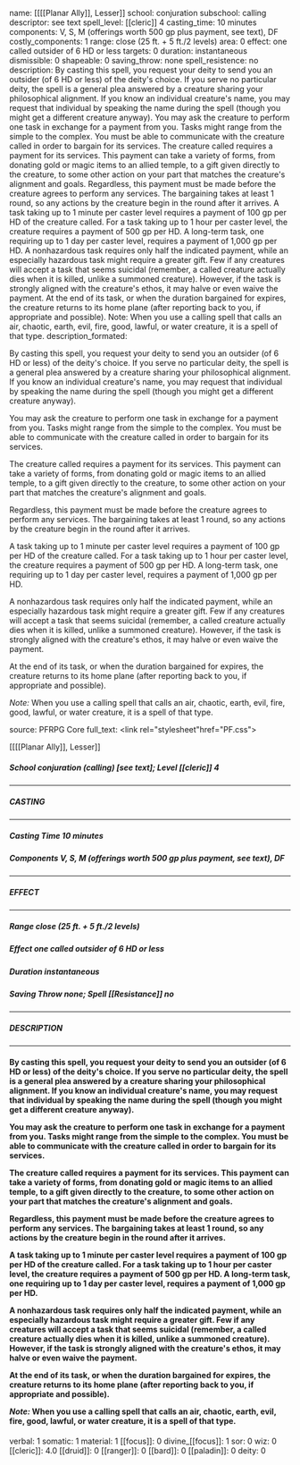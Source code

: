 name: [[[[Planar Ally]], Lesser]]
school: conjuration
subschool: calling
descriptor: see text
spell_level: [[cleric]] 4
casting_time: 10 minutes
components: V, S, M (offerings worth 500 gp plus payment, see text), DF
costly_components: 1
range: close (25 ft. + 5 ft./2 levels)
area: 0
effect: one called outsider of 6 HD or less
targets: 0
duration: instantaneous
dismissible: 0
shapeable: 0
saving_throw: none
spell_resistence: no
description: By casting this spell, you request your deity to send you an outsider (of 6 HD or less) of the deity's choice. If you serve no particular deity, the spell is a general plea answered by a creature sharing your philosophical alignment. If you know an individual creature's name, you may request that individual by speaking the name during the spell (though you might get a different creature anyway).  You may ask the creature to perform one task in exchange for a payment from you. Tasks might range from the simple to the complex. You must be able to communicate with the creature called in order to bargain for its services.  The creature called requires a payment for its services. This payment can take a variety of forms, from donating gold or magic items to an allied temple, to a gift given directly to the creature, to some other action on your part that matches the creature's alignment and goals.  Regardless, this payment must be made before the creature agrees to perform any services. The bargaining takes at least 1 round, so any actions by the creature begin in the round after it arrives.  A task taking up to 1 minute per caster level requires a payment of 100 gp per HD of the creature called. For a task taking up to 1 hour per caster level, the creature requires a payment of 500 gp per HD. A long-term task, one requiring up to 1 day per caster level, requires a payment of 1,000 gp per HD.  A nonhazardous task requires only half the indicated payment, while an especially hazardous task might require a greater gift. Few if any creatures will accept a task that seems suicidal (remember, a called creature actually dies when it is killed, unlike a summoned creature). However, if the task is strongly aligned with the creature's ethos, it may halve or even waive the payment.  At the end of its task, or when the duration bargained for expires, the creature returns to its home plane (after reporting back to you, if appropriate and possible).  Note: When you use a calling spell that calls an air, chaotic, earth, evil, fire, good, lawful, or water creature, it is a spell of that type.
description_formated: <p>By casting this spell, you request your deity to send you an outsider (of 6 HD or less) of the deity's choice. If you serve no particular deity, the spell is a general plea answered by a creature sharing your philosophical alignment. If you know an individual creature's name, you may request that individual by speaking the name during the spell (though you might get a different creature anyway).</p><p>You may ask the creature to perform one task in exchange for a payment from you. Tasks might range from the simple to the complex. You must be able to communicate with the creature called in order to bargain for its services.</p><p>The creature called requires a payment for its services. This payment can take a variety of forms, from donating gold or magic items to an allied temple, to a gift given directly to the creature, to some other action on your part that matches the creature's alignment and goals.</p><p>Regardless, this payment must be made before the creature agrees to perform any services. The bargaining takes at least 1 round, so any actions by the creature begin in the round after it arrives.</p><p>A task taking up to 1 minute per caster level requires a payment of 100 gp per HD of the creature called. For a task taking up to 1 hour per caster level, the creature requires a payment of 500 gp per HD. A long-term task, one requiring up to 1 day per caster level, requires a payment of 1,000 gp per HD.</p><p>A nonhazardous task requires only half the indicated payment, while an especially hazardous task might require a greater gift. Few if any creatures will accept a task that seems suicidal (remember, a called creature actually dies when it is killed, unlike a summoned creature). However, if the task is strongly aligned with the creature's ethos, it may halve or even waive the payment.</p><p>At the end of its task, or when the duration bargained for expires, the creature returns to its home plane (after reporting back to you, if appropriate and possible).</p><p><i>Note:</i> When you use a calling spell that calls an air, chaotic, earth, evil, fire, good, lawful, or water creature, it is a spell of that type.</p>
source: PFRPG Core
full_text: <link rel="stylesheet"href="PF.css"><div class="heading"><p class="alignleft">[[[[Planar Ally]], Lesser]]</p><div style="clear: both;"></div></div><div><h5><b>School </b>conjuration (calling) [see text]; <b>Level </b>[[cleric]] 4</h5></div><hr/><div><h5><b>CASTING</b></h5></div><hr/><div><h5><b>Casting Time </b>10 minutes</h5><h5><b>Components </b>V, S, M (offerings worth 500 gp plus payment, see text), DF</h5></div><hr/><div><h5><b>EFFECT</b></h5></div><hr/><div><h5><b>Range </b>close (25 ft. + 5 ft./2 levels)</h5><h5><b>Effect </b>one called outsider of 6 HD or less</h5><h5><b>Duration </b>instantaneous</h5><h5><b>Saving Throw </b>none; <b>Spell [[Resistance]] </b>no</h5></div><hr/><div><h5><b>DESCRIPTION</b></h5></div><hr/><div><h4><p>By casting this spell, you request your deity to send you an outsider (of 6 HD or less) of the deity's choice. If you serve no particular deity, the spell is a general plea answered by a creature sharing your philosophical alignment. If you know an individual creature's name, you may request that individual by speaking the name during the spell (though you might get a different creature anyway).</p><p>You may ask the creature to perform one task in exchange for a payment from you. Tasks might range from the simple to the complex. You must be able to communicate with the creature called in order to bargain for its services.</p><p>The creature called requires a payment for its services. This payment can take a variety of forms, from donating gold or magic items to an allied temple, to a gift given directly to the creature, to some other action on your part that matches the creature's alignment and goals.</p><p>Regardless, this payment must be made before the creature agrees to perform any services. The bargaining takes at least 1 round, so any actions by the creature begin in the round after it arrives.</p><p>A task taking up to 1 minute per caster level requires a payment of 100 gp per HD of the creature called. For a task taking up to 1 hour per caster level, the creature requires a payment of 500 gp per HD. A long-term task, one requiring up to 1 day per caster level, requires a payment of 1,000 gp per HD.</p><p>A nonhazardous task requires only half the indicated payment, while an especially hazardous task might require a greater gift. Few if any creatures will accept a task that seems suicidal (remember, a called creature actually dies when it is killed, unlike a summoned creature). However, if the task is strongly aligned with the creature's ethos, it may halve or even waive the payment.</p><p>At the end of its task, or when the duration bargained for expires, the creature returns to its home plane (after reporting back to you, if appropriate and possible).</p><p><i>Note:</i> When you use a calling spell that calls an air, chaotic, earth, evil, fire, good, lawful, or water creature, it is a spell of that type.</p></h4></div>
verbal: 1
somatic: 1
material: 1
[[focus]]: 0
divine_[[focus]]: 1
sor: 0
wiz: 0
[[cleric]]: 4.0
[[druid]]: 0
[[ranger]]: 0
[[bard]]: 0
[[paladin]]: 0
deity: 0
